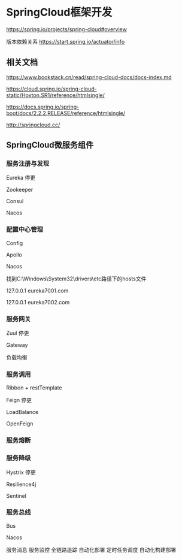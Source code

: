 # SpringCloud框架开发

https://spring.io/projects/spring-cloud#overview

版本依赖关系 https://start.spring.io/actuator/info

## 相关文档
https://www.bookstack.cn/read/spring-cloud-docs/docs-index.md

https://cloud.spring.io/spring-cloud-static/Hoxton.SR1/reference/htmlsingle/

https://docs.spring.io/spring-boot/docs/2.2.2.RELEASE/reference/htmlsingle/

http://springcloud.cc/

## SpringCloud微服务组件
### 服务注册与发现
Eureka 停更

Zookeeper

Consul

Nacos

### 配置中心管理
Config

Apollo

Nacos

找到C:\Windows\System32\drivers\etc路径下的hosts文件

127.0.0.1  eureka7001.com

127.0.0.1  eureka7002.com

### 服务网关
Zuul 停更

Gateway

负载均衡
### 服务调用
Ribbon + restTemplate

Feign 停更

LoadBalance

OpenFeign

### 服务熔断
### 服务降级
Hystrix 停更

Resilience4j

Sentinel

### 服务总线
Bus

Nacos

服务消息
服务监控
全链路追踪
自动化部署
定时任务调度
自动化构建部署
